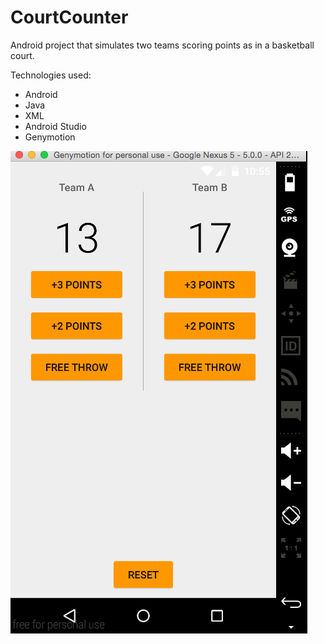 # CourtCounter
Android project that simulates two teams scoring points as in a basketball court.

Technologies used:
- Android
- Java
- XML
- Android Studio
- Genymotion

<img src="https://github.com/TheManuGarcia/CourtCounter/blob/master/CourtCounterScreenshot.png"/>
